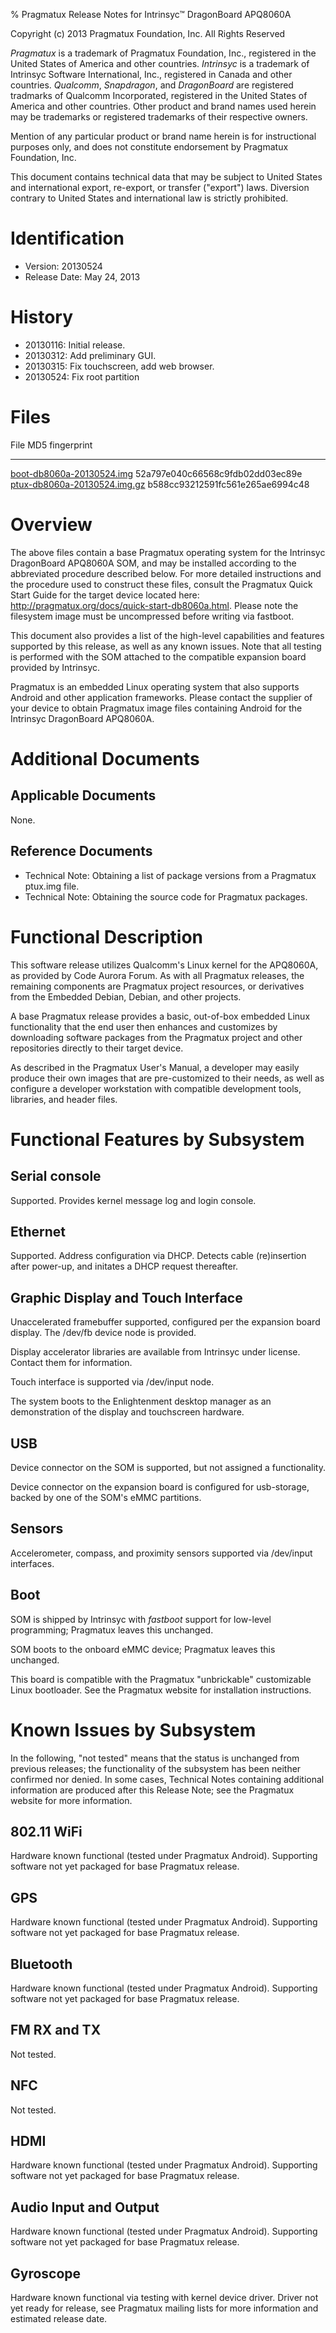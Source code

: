 % Pragmatux Release Notes for Intrinsyc&trade; DragonBoard APQ8060A

Copyright (c) 2013 Pragmatux Foundation, Inc.  All Rights Reserved

_Pragmatux_ is a trademark of Pragmatux Foundation, Inc., registered
in the United States of America and other countries.  _Intrinsyc_ is a
trademark of Intrinsyc Software International, Inc., registered in
Canada and other countries.  _Qualcomm_, _Snapdragon_, and
_DragonBoard_ are registered tradmarks of Qualcomm Incorporated,
registered in the United States of America and other countries.  Other
product and brand names used herein may be trademarks or registered
trademarks of their respective owners.

Mention of any particular product or brand name herein is for
instructional purposes only, and does not constitute endorsement by
Pragmatux Foundation, Inc.

This document contains technical data that may be subject to United
States and international export, re-export, or transfer ("export")
laws.  Diversion contrary to United States and international law is
strictly prohibited.

# Identification #

- Version: 20130524
- Release Date: May 24, 2013

# History #

- 20130116: Initial release.
- 20130312: Add preliminary GUI.
- 20130315: Fix touchscreen, add web browser.
- 20130524: Fix root partition

# Files #

File                                                                    MD5 fingerprint
----------------------------------------------------------------        --------------------------------
[boot-db8060a-20130524.img](/prebuilt/boot-db8060a-20130524.img)        52a797e040c66568c9fdb02dd03ec89e
[ptux-db8060a-20130524.img.gz](/prebuilt/ptux-db8060a-20130524.img.gz)  b588cc93212591fc561e265ae6994c48

# Overview #

The above files contain a base Pragmatux operating system for the
Intrinsyc DragonBoard APQ8060A SOM, and may be installed according to
the abbreviated procedure described below.  For more detailed
instructions and the procedure used to construct these files, consult
the Pragmatux Quick Start Guide for the target device located here:
<http://pragmatux.org/docs/quick-start-db8060a.html>.  Please note the
filesystem image must be uncompressed before writing via fastboot.

This document also provides a list of the high-level capabilities and
features supported by this release, as well as any known issues.  Note
that all testing is performed with the SOM attached to the compatible
expansion board provided by Intrinsyc.

Pragmatux is an embedded Linux operating system that also supports
Android and other application frameworks.  Please contact the supplier
of your device to obtain Pragmatux image files containing Android for
the Intrinsyc DragonBoard APQ8060A.

# Additional Documents #

## Applicable Documents ##

None.

## Reference Documents ##

- Technical Note: Obtaining a list of package versions from a Pragmatux ptux.img file.
- Technical Note: Obtaining the source code for Pragmatux packages.


# Functional Description #

This software release utilizes Qualcomm's Linux kernel for the
APQ8060A, as provided by Code Aurora Forum.  As with all Pragmatux
releases, the remaining components are Pragmatux project resources, or
derivatives from the Embedded Debian, Debian, and other projects.

A base Pragmatux release provides a basic, out-of-box embedded Linux
functionality that the end user then enhances and customizes by
downloading software packages from the Pragmatux project and other
repositories directly to their target device.

As described in the Pragmatux User's Manual, a developer may easily
produce their own images that are pre-customized to their needs, as
well as configure a developer workstation with compatible development
tools, libraries, and header files.

# Functional Features by Subsystem #

## Serial console ##

Supported.  Provides kernel message log and login console.

## Ethernet ##

Supported.  Address configuration via DHCP.  Detects cable
(re)insertion after power-up, and initates a DHCP request thereafter.

## Graphic Display and Touch Interface ##

Unaccelerated framebuffer supported, configured per the expansion
board display.  The /dev/fb device node is provided.

Display accelerator libraries are available from Intrinsyc under
license.  Contact them for information.

Touch interface is supported via /dev/input node.

The system boots to the Enlightenment desktop manager as an demonstration of
the display and touchscreen hardware.

## USB ##

Device connector on the SOM is supported, but not assigned a functionality.

Device connector on the expansion board is configured for usb-storage,
backed by one of the SOM's eMMC partitions.

## Sensors ##

Accelerometer, compass, and proximity sensors supported via /dev/input interfaces.

## Boot ##

SOM is shipped by Intrinsyc with _fastboot_ support for low-level
programming; Pragmatux leaves this unchanged.

SOM boots to the onboard eMMC device; Pragmatux leaves this unchanged.

This board is compatible with the Pragmatux "unbrickable" customizable
Linux bootloader.  See the Pragmatux website for installation
instructions.

# Known Issues by Subsystem #

In the following, "not tested" means that the status is unchanged from
previous releases; the functionality of the subsystem has been neither
confirmed nor denied.  In some cases, Technical Notes containing
additional information are produced after this Release Note; see the
Pragmatux website for more information.

## 802.11 WiFi ##

Hardware known functional (tested under Pragmatux Android).
Supporting software not yet packaged for base Pragmatux release.

## GPS ##

Hardware known functional (tested under Pragmatux Android).
Supporting software not yet packaged for base Pragmatux release.

## Bluetooth ##

Hardware known functional (tested under Pragmatux Android).
Supporting software not yet packaged for base Pragmatux release.

## FM RX and TX ##

Not tested.

## NFC ##

Not tested.

## HDMI ##

Hardware known functional (tested under Pragmatux Android).
Supporting software not yet packaged for base Pragmatux release.

## Audio Input and Output ##

Hardware known functional (tested under Pragmatux Android).
Supporting software not yet packaged for base Pragmatux release.

## Gyroscope ##

Hardware known functional via testing with kernel device driver.
Driver not yet ready for release, see Pragmatux mailing lists for more
information and estimated release date.
